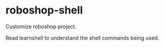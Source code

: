 # roboshop-shell

Customize roboshop project.

Read learnshell to understand the shell commands being used.